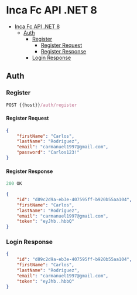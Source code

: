 # Inca Fc API .NET 8

- [Inca Fc API .NET 8](#inca-fc-api-net-8)
  - [Auth](#auth)
    - [Register](#register)
      - [Register Request](#register-request)
      - [Register Response](#register-response)
    - [Login Response](#login-response)

## Auth

### Register

```js
POST {{host}}/auth/register
```

#### Register Request

```json
{
    "firstName": "Carlos",
    "lastName": "Rodriguez",
    "email": "carmanuel1997@gmail.com",
    "password": "Carlos123!"
}
```

#### Register Response

```js
200 OK
```

```json
{
    "id": "d89c2d9a-eb3e-407595ff-b920b55aa104",
    "firstName": "Carlos",
    "lastName": "Rodriguez",
    "email": "carmanuel1997@gmail.com",
    "token": "eyJhb..hbbQ"
}
```

### Login Response

```json
{
    "id": "d89c2d9a-eb3e-407595ff-b920b55aa104",
    "firstName": "Carlos",
    "lastName": "Rodriguez",
    "email": "carmanuel1997@gmail.com",
    "token": "eyJhb..hbbQ"
}
```
